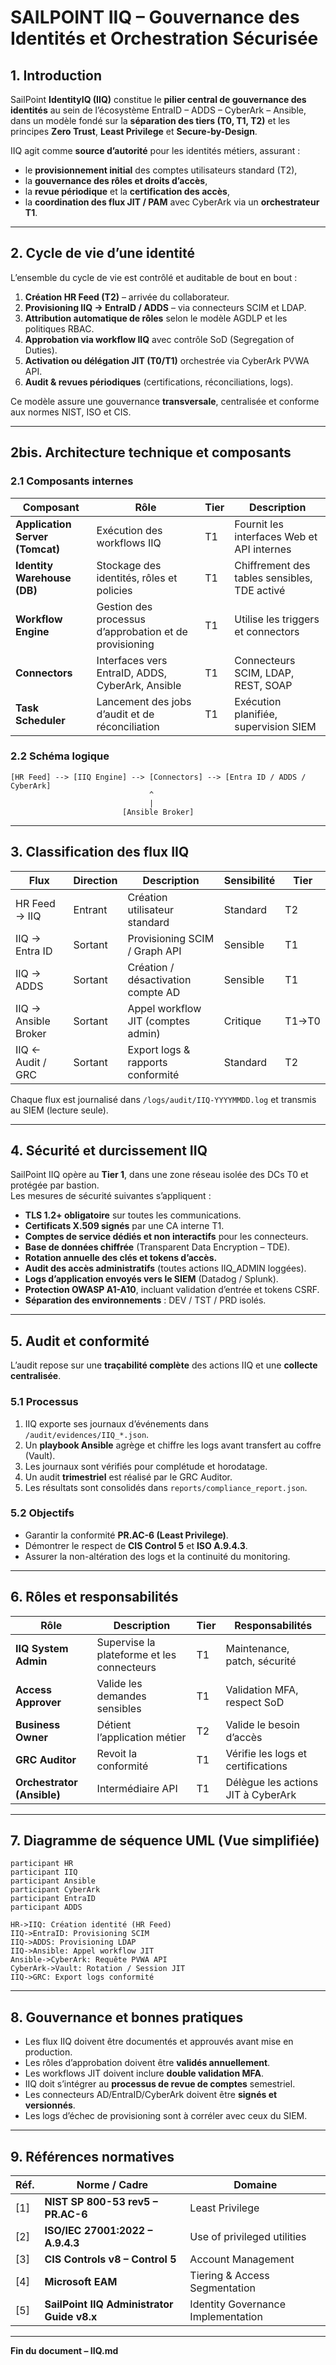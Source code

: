 # SAILPOINT IIQ – Gouvernance des Identités et Orchestration Sécurisée

## 1. Introduction

SailPoint **IdentityIQ (IIQ)** constitue le **pilier central de gouvernance des identités** au sein de l’écosystème EntraID – ADDS – CyberArk – Ansible, dans un modèle fondé sur la **séparation des tiers (T0, T1, T2)** et les principes **Zero Trust**, **Least Privilege** et **Secure-by-Design**.

IIQ agit comme **source d’autorité** pour les identités métiers, assurant :
- le **provisionnement initial** des comptes utilisateurs standard (T2),
- la **gouvernance des rôles et droits d’accès**,
- la **revue périodique** et la **certification des accès**,
- la **coordination des flux JIT / PAM** avec CyberArk via un **orchestrateur T1**.

---

## 2. Cycle de vie d’une identité

L’ensemble du cycle de vie est contrôlé et auditable de bout en bout :

1. **Création HR Feed (T2)** – arrivée du collaborateur.
2. **Provisioning IIQ → EntraID / ADDS** – via connecteurs SCIM et LDAP.
3. **Attribution automatique de rôles** selon le modèle AGDLP et les politiques RBAC.
4. **Approbation via workflow IIQ** avec contrôle SoD (Segregation of Duties).
5. **Activation ou délégation JIT (T0/T1)** orchestrée via CyberArk PVWA API.
6. **Audit & revues périodiques** (certifications, réconciliations, logs).

Ce modèle assure une gouvernance **transversale**, centralisée et conforme aux normes NIST, ISO et CIS.

---

## 2bis. Architecture technique et composants

### 2.1 Composants internes

| Composant | Rôle | Tier | Description |
|------------|------|------|-------------|
| **Application Server (Tomcat)** | Exécution des workflows IIQ | T1 | Fournit les interfaces Web et API internes |
| **Identity Warehouse (DB)** | Stockage des identités, rôles et policies | T1 | Chiffrement des tables sensibles, TDE activé |
| **Workflow Engine** | Gestion des processus d’approbation et de provisioning | T1 | Utilise les triggers et connectors |
| **Connectors** | Interfaces vers EntraID, ADDS, CyberArk, Ansible | T1 | Connecteurs SCIM, LDAP, REST, SOAP |
| **Task Scheduler** | Lancement des jobs d’audit et de réconciliation | T1 | Exécution planifiée, supervision SIEM |

### 2.2 Schéma logique

```
[HR Feed] --> [IIQ Engine] --> [Connectors] --> [Entra ID / ADDS / CyberArk]
                               ^ 
                               |
                         [Ansible Broker]
```

---

## 3. Classification des flux IIQ

| Flux | Direction | Description | Sensibilité | Tier |
|------|------------|--------------|--------------|------|
| HR Feed → IIQ | Entrant | Création utilisateur standard | Standard | T2 |
| IIQ → Entra ID | Sortant | Provisioning SCIM / Graph API | Sensible | T1 |
| IIQ → ADDS | Sortant | Création / désactivation compte AD | Sensible | T1 |
| IIQ → Ansible Broker | Sortant | Appel workflow JIT (comptes admin) | Critique | T1→T0 |
| IIQ ← Audit / GRC | Sortant | Export logs & rapports conformité | Standard | T2 |

Chaque flux est journalisé dans `/logs/audit/IIQ-YYYYMMDD.log` et transmis au SIEM (lecture seule).

---

## 4. Sécurité et durcissement IIQ

SailPoint IIQ opère au **Tier 1**, dans une zone réseau isolée des DCs T0 et protégée par bastion.  
Les mesures de sécurité suivantes s’appliquent :

- **TLS 1.2+ obligatoire** sur toutes les communications.
- **Certificats X.509 signés** par une CA interne T1.
- **Comptes de service dédiés et non interactifs** pour les connecteurs.
- **Base de données chiffrée** (Transparent Data Encryption – TDE).
- **Rotation annuelle des clés et tokens d’accès.**
- **Audit des accès administratifs** (toutes actions IIQ_ADMIN loggées).
- **Logs d’application envoyés vers le SIEM** (Datadog / Splunk).
- **Protection OWASP A1-A10**, incluant validation d’entrée et tokens CSRF.
- **Séparation des environnements** : DEV / TST / PRD isolés.

---

## 5. Audit et conformité

L’audit repose sur une **traçabilité complète** des actions IIQ et une **collecte centralisée**.

### 5.1 Processus
1. IIQ exporte ses journaux d’événements dans `/audit/evidences/IIQ_*.json`.
2. Un **playbook Ansible** agrège et chiffre les logs avant transfert au coffre (Vault).
3. Les journaux sont vérifiés pour complétude et horodatage.
4. Un audit **trimestriel** est réalisé par le GRC Auditor.
5. Les résultats sont consolidés dans `reports/compliance_report.json`.

### 5.2 Objectifs
- Garantir la conformité **PR.AC-6 (Least Privilege)**.
- Démontrer le respect de **CIS Control 5** et **ISO A.9.4.3**.
- Assurer la non-altération des logs et la continuité du monitoring.

---

## 6. Rôles et responsabilités

| Rôle | Description | Tier | Responsabilités |
|------|--------------|------|----------------|
| **IIQ System Admin** | Supervise la plateforme et les connecteurs | T1 | Maintenance, patch, sécurité |
| **Access Approver** | Valide les demandes sensibles | T1 | Validation MFA, respect SoD |
| **Business Owner** | Détient l’application métier | T2 | Valide le besoin d’accès |
| **GRC Auditor** | Revoit la conformité | T1 | Vérifie les logs et certifications |
| **Orchestrator (Ansible)** | Intermédiaire API | T1 | Délègue les actions JIT à CyberArk |

---

## 7. Diagramme de séquence UML (Vue simplifiée)

```
participant HR
participant IIQ
participant Ansible
participant CyberArk
participant EntraID
participant ADDS

HR->IIQ: Création identité (HR Feed)
IIQ->EntraID: Provisioning SCIM
IIQ->ADDS: Provisioning LDAP
IIQ->Ansible: Appel workflow JIT
Ansible->CyberArk: Requête PVWA API
CyberArk->Vault: Rotation / Session JIT
IIQ->GRC: Export logs conformité
```

---

## 8. Gouvernance et bonnes pratiques

- Les flux IIQ doivent être documentés et approuvés avant mise en production.  
- Les rôles d’approbation doivent être **validés annuellement**.  
- Les workflows JIT doivent inclure **double validation MFA**.  
- IIQ doit s’intégrer au **processus de revue de comptes** semestriel.  
- Les connecteurs AD/EntraID/CyberArk doivent être **signés et versionnés**.  
- Les logs d’échec de provisioning sont à corréler avec ceux du SIEM.  

---

## 9. Références normatives

| Réf. | Norme / Cadre | Domaine |
|------|----------------|---------|
| [1] | **NIST SP 800-53 rev5 – PR.AC-6** | Least Privilege |
| [2] | **ISO/IEC 27001:2022 – A.9.4.3** | Use of privileged utilities |
| [3] | **CIS Controls v8 – Control 5** | Account Management |
| [4] | **Microsoft EAM** | Tiering & Access Segmentation |
| [5] | **SailPoint IIQ Administrator Guide v8.x** | Identity Governance Implementation |

---

**Fin du document – IIQ.md**
